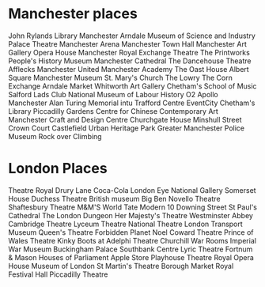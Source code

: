 # Manchester places

John Rylands Library
Manchester Arndale
Museum of Science and Industry
Palace Theatre
Manchester Arena
Manchester Town Hall
Manchester Art Gallery
Opera House Manchester
Royal Exchange Theatre
The Printworks
People's History Museum
Manchester Cathedral
The Dancehouse Theatre
Afflecks
Manchester United
Manchester Academy
The Oast House
Albert Square
Manchester Museum
St. Mary's Church
The Lowry
The Corn Exchange
Arndale Market
Whitworth Art Gallery
Chetham's School of Music
Salford Lads Club
National Museum of Labour History
O2 Apollo Manchester
Alan Turing Memorial
intu Trafford Centre
EventCity
Chetham's Library
Piccadilly Gardens
Centre for Chinese Contemporary Art
Manchester Craft and Design Centre
Churchgate House
Minshull Street Crown Court
Castlefield Urban Heritage Park
Greater Manchester Police Museum
Rock over Climbing

# London Places

Theatre Royal Drury Lane
Coca-Cola London Eye
National Gallery
Somerset House
Duchess Theatre
British museum
Big Ben
Novello Theatre
Shaftesbury Theatre
M&M'S World
Tate Modern
10 Downing Street
St Paul's Cathedral
The London Dungeon
Her Majesty's Theatre
Westminster Abbey
Cambridge Theatre
Lyceum Theatre
National Theatre
London Transport Museum
Queen's Theatre
Forbidden Planet
Noel Coward Theatre
Prince of Wales Theatre
Kinky Boots at Adelphi Theatre
Churchill War Rooms
Imperial War Museum
Buckingham Palace
Southbank Centre
Lyric Theatre
Fortnum & Mason
Houses of Parliament
Apple Store
Playhouse Theatre
Royal Opera House
Museum of London
St Martin's Theatre
Borough Market
Royal Festival Hall
Piccadilly Theatre
